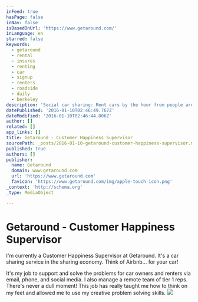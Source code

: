 ```yaml
---
inFeed: true
hasPage: false
inNav: false
isBasedOnUrl: 'https://www.getaround.com/'
inLanguage: en
starred: false
keywords:
  - getaround
  - rental
  - insures
  - renting
  - car
  - signup
  - renters
  - roadside
  - daily
  - berkeley
description: 'Social car sharing: Rent cars by the hour from people around you. Start renting out yours today and earn cash.'
datePublished: '2016-01-10T02:46:49.767Z'
dateModified: '2016-01-10T02:46:44.806Z'
author: []
related: []
app_links: []
title: Getaround - Customer Happiness Supervisor
sourcePath: _posts/2016-01-10-getaround-customer-happiness-supervisor.md
published: true
authors: []
publisher:
  name: Getaround
  domain: www.getaround.com
  url: 'https://www.getaround.com'
  favicon: 'https://www.getaround.com/img/apple-touch-icon.png'
_context: 'http://schema.org'
_type: MediaObject

---
```

# Getaround - Customer Happiness Supervisor

I'm currently a Customer Happiness Supervisor at Getaround. It's a car sharing service in the sharing economy. Think of Airbnb... for your car!

It's my job to support and solve the problems for car owners and renters via email, phone, and social media. I also manage a remote team of tier 1 reps. There's never a dull moment! This job has really taught me how to think on my feet and allowed me to use my creative problem solving skills.
![](https://the-grid-user-content.s3-us-west-2.amazonaws.com/93da0cff-8752-467e-a768-f6094c740274.jpg)